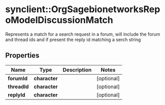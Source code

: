 # synclient::OrgSagebionetworksRepoModelDiscussionMatch

Represents a match for a search request in a forum, will include the forum and thread ids and if present the reply id matching a serch string

## Properties
Name | Type | Description | Notes
------------ | ------------- | ------------- | -------------
**forumId** | **character** |  | [optional] 
**threadId** | **character** |  | [optional] 
**replyId** | **character** |  | [optional] 


